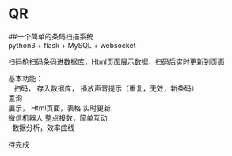 # QR
##一个简单的条码扫描系统  
python3 + flask + MySQL + websocket

扫码枪扫码条码进数据库，Html页面展示数据，扫码后实时更新到页面  
  
基本功能：  
    扫码， 存入数据库， 播放声音提示（重复，无效，新条码）  
    查询  
    展示， Html页面，表格 实时更新  
    微信机器人 整点报数，简单互动  
    数据分析，效率曲线  
      
待完成
